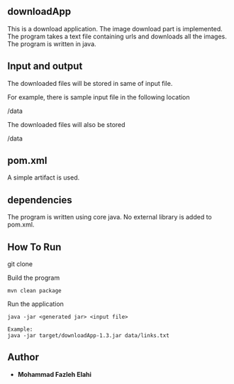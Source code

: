 
## downloadApp

This is a download application. The image download part is implemented. 
The program takes a text file containing urls and downloads all the images.
The program is written in java.


## Input and output

The downloaded files will be stored in same of input file.


For example, there is sample input file in the following location

/data

The downloaded files will also be stored 

/data

## pom.xml
A simple artifact is used.

## dependencies
The program is written using core java. No external library is added to pom.xml.


## How To Run 

git clone 

Build the program 
```
mvn clean package
```

Run the application
```
java -jar <generated jar> <input file>

Example:
java -jar target/downloadApp-1.3.jar data/links.txt
```

## Author

* **Mohammad Fazleh Elahi**

